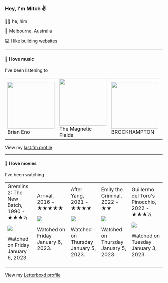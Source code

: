<article><h3>Hey, I&#x27;m Mitch ✌️</h3><section><p>🙆‍♂️ he, him</p><p>📍 Melbourne, Australia</p><p>💻 I like building websites</p></section><hr/><section><h4>💽 I love music</h4><p>I&#x27;ve been listening to</p><table><tbody><td><img src="https://lastfm.freetls.fastly.net/i/u/174s/918055ba2eb81528f93a8924dbab88f8.png" height="150px" alt="" role="presentation"/><br/>Brian Eno</td><td><img src="https://lastfm.freetls.fastly.net/i/u/174s/8695a71527f248f3c8a9875b42d0f508.png" height="150px" alt="" role="presentation"/><br/>The Magnetic Fields</td><td><img src="https://lastfm.freetls.fastly.net/i/u/174s/5c65c336166f7455a23bc487518e70d4.png" height="150px" alt="" role="presentation"/><br/>BROCKHAMPTON</td><td><img src="https://lastfm.freetls.fastly.net/i/u/174s/562162c721d2ef39cbf67fe1a6d6fbb8.png" height="150px" alt="" role="presentation"/><br/>Slaughter Beach, Dog</td><td><img src="https://lastfm.freetls.fastly.net/i/u/174s/12691004681529a78876b5289b86ea04.png" height="150px" alt="" role="presentation"/><br/>Trace Mountains</td></tbody></table><span>View my <a href="https://www.last.fm/user/mylsb">last.fm profile</a></span></section><hr/><section><h4>📼 I love movies</h4><p>I&#x27;ve been watching</p><table><tbody><td>Gremlins 2: The New Batch, 1990 - ★★★½<br/><span> <p><img src="https://a.ltrbxd.com/resized/sm/upload/ou/eh/1p/rv/eKBIXDGTRMZS4aA9KS71Fyz8Yeq-0-600-0-900-crop.jpg?v=3d924e45ac"/></p> <p>Watched on Friday January 6, 2023.</p> </span></td><td>Arrival, 2016 - ★★★★★<br/><span> <p><img src="https://a.ltrbxd.com/resized/sm/upload/3u/dy/qd/qd/4Iu5f2nv7huqvuYkmZvSPOtbFjs-0-600-0-900-crop.jpg?v=0fc28fdf2c"/></p> <p>Watched on Friday January 6, 2023.</p> </span></td><td>After Yang, 2021 - ★★★★<br/><span> <p><img src="https://a.ltrbxd.com/resized/film-poster/5/1/3/2/0/6/513206-after-yang-0-600-0-900-crop.jpg?v=a7b081cba8"/></p> <p>Watched on Thursday January 5, 2023.</p> </span></td><td>Emily the Criminal, 2022 - ★★<br/><span> <p><img src="https://a.ltrbxd.com/resized/film-poster/7/7/7/1/8/5/777185-emily-the-criminal-0-600-0-900-crop.jpg?v=6c3839f6e5"/></p> <p>Watched on Thursday January 5, 2023.</p> </span></td><td>Guillermo del Toro&#x27;s Pinocchio, 2022 - ★★★½<br/><span> <p><img src="https://a.ltrbxd.com/resized/film-poster/4/8/4/2/6/3/484263-guillermo-del-toro-s-pinocchio-0-600-0-900-crop.jpg?v=1408b5602c"/></p> <p>Watched on Tuesday January 3, 2023.</p> </span></td></tbody></table><span>View my <a href="https://letterboxd.com/myslab/">Letterboxd profile</a></span></section></article>